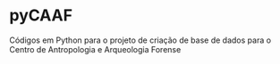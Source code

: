 # pyCAAF
Códigos em Python para o projeto de criação de base de dados para o Centro de Antropologia e Arqueologia Forense
